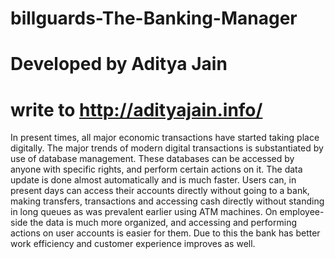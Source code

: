 # billguards-The-Banking-Manager
# Developed by Aditya Jain
# write to http://adityajain.info/
In present times, all major economic transactions have started taking place digitally. The major trends of modern digital transactions is
substantiated by use of database management. These databases can be accessed by anyone with specific rights, and perform certain actions
on it. The data update is done almost automatically and is much faster. Users can, in present days can access their accounts directly
without going to a bank, making transfers, transactions and accessing cash directly without standing in long queues as was prevalent 
earlier using ATM machines. On employee-side the data is much more organized, and accessing and performing actions on user accounts is 
easier for them. Due to this the bank has better work efficiency and customer experience improves as well.
